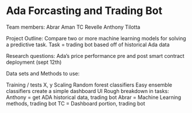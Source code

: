 # Ada Forcasting and Trading Bot

Team members:
Abrar Aman
TC Revelle
Anthony Tilotta

Project Outline:
Compare two or more machine learning models for solving a predictive task.
Task = trading bot based off of historical Ada data

Research questions:
Ada’s price performance pre and post smart contract deployment (sept 12th)

Data sets and Methods to use:

Training / tests X, y 
Scaling
Random forest classifiers 
Easy ensemble classifiers
create a simple dashboard UI
Rough breakdown in tasks:
Anthony = get ADA historical data, trading bot 
Abrar = Machine Learning methods, trading bot
TC = Dashboard portion, trading bot
